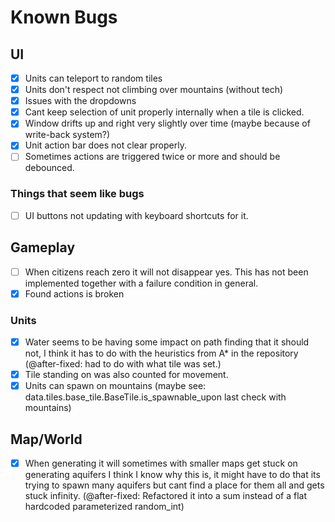 # Known Bugs

## UI

- [X] Units can teleport to random tiles
- [x] Units don't respect not climbing over mountains (without tech)
- [x] Issues with the dropdowns
- [x] Cant keep selection of unit properly internally when a tile is clicked.
- [x] Window drifts up and right very slightly over time (maybe because of write-back system?)
- [X] Unit action bar does not clear properly.
- [ ] Sometimes actions are triggered twice or more and should be debounced.

### Things that seem like bugs

- [ ] UI buttons not updating with keyboard shortcuts for it.

## Gameplay

- [ ] When citizens reach zero it will not disappear yes. This has not been implemented together with a failure condition in general.
- [X] Found actions is broken

### Units

- [X] Water seems to be having some impact on path finding that it should not, I think it has to do with the heuristics from A* in the repository (@after-fixed: had to do with what tile was set.)
- [X] Tile standing on was also counted for movement.
- [X] Units can spawn on mountains (maybe see: data.tiles.base_tile.BaseTile.is_spawnable_upon last check with mountains)

## Map/World

- [X] When generating it will sometimes with smaller maps get stuck on generating aquifers I think I know why this is, it might have to do that its trying to spawn many aquifers but cant find a place for them all and gets stuck infinity. (@after-fixed: Refactored it into a sum instead of a flat hardcoded parameterized random_int)
